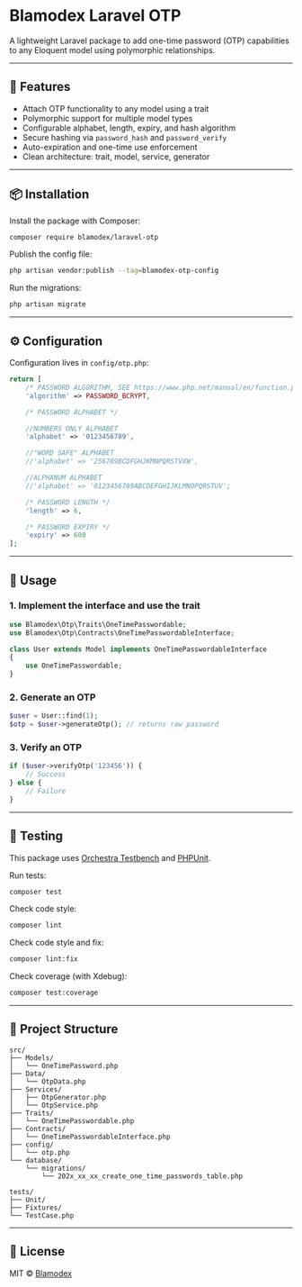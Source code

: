 # Blamodex Laravel OTP

A lightweight Laravel package to add one-time password (OTP) capabilities to any Eloquent model using polymorphic relationships.

---

## 🚀 Features

- Attach OTP functionality to any model using a trait
- Polymorphic support for multiple model types
- Configurable alphabet, length, expiry, and hash algorithm
- Secure hashing via `password_hash` and `password_verify`
- Auto-expiration and one-time use enforcement
- Clean architecture: trait, model, service, generator

---

## 📦 Installation

Install the package with Composer:

```bash
composer require blamodex/laravel-otp
```

Publish the config file:

```bash
php artisan vendor:publish --tag=blamodex-otp-config
```

Run the migrations:

```bash
php artisan migrate
```

---

## ⚙️ Configuration

Configuration lives in `config/otp.php`:

```php
return [
    /* PASSWORD ALGORITHM, SEE https://www.php.net/manual/en/function.password-hash.php FOR MORE INFO */
    'algorithm' => PASSWORD_BCRYPT,

    /* PASSWORD ALPHABET */

    //NUMBERS ONLY ALPHABET
    'alphabet' => '0123456789',

    //"WORD SAFE" ALPHABET
    //'alphabet' => '256789BCDFGHJKMNPQRSTVXW',

    //ALPHANUM ALPHABET
    //'alphabet' => '0123456789ABCDEFGHIJKLMNOPQRSTUV';

    /* PASSWORD LENGTH */
    'length' => 6,

    /* PASSWORD EXPIRY */
    'expiry' => 600
];

```

---

## 🧩 Usage

### 1. Implement the interface and use the trait

```php
use Blamodex\Otp\Traits\OneTimePasswordable;
use Blamodex\Otp\Contracts\OneTimePasswordableInterface;

class User extends Model implements OneTimePasswordableInterface
{
    use OneTimePasswordable;
}
```

### 2. Generate an OTP

```php
$user = User::find(1);
$otp = $user->generateOtp(); // returns raw password
```

### 3. Verify an OTP

```php
if ($user->verifyOtp('123456')) {
    // Success
} else {
    // Failure
}
```

---

## 🧪 Testing

This package uses [Orchestra Testbench](https://github.com/orchestral/testbench) and [PHPUnit](https://phpunit.de/).

Run tests:

```bash
composer test
```

Check code style:

```bash
composer lint
```
Check code style and fix:

```bash
composer lint:fix
```

Check coverage (with Xdebug):

```bash
composer test:coverage
```

---

## 📁 Project Structure

```
src/
├── Models/
│   └── OneTimePassword.php
├── Data/
│   └── OtpData.php
├── Services/
│   ├── OtpGenerator.php
│   └── OtpService.php
├── Traits/
│   └── OneTimePasswordable.php
├── Contracts/
│   └── OneTimePasswordableInterface.php
├── config/
│   └── otp.php
└── database/
    └── migrations/
        └── 202x_xx_xx_create_one_time_passwords_table.php

tests/
├── Unit/
├── Fixtures/
└── TestCase.php
```

---

## 📄 License

MIT © [Blamodex](https://github.com/blackmage-codex)
